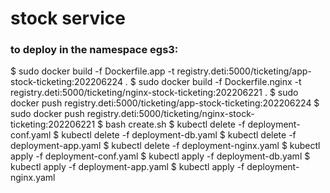 # stock service

### to deploy in the namespace egs3:

$ sudo docker build -f Dockerfile.app -t registry.deti:5000/ticketing/app-stock-ticketing:202206224 .
$ sudo docker build -f Dockerfile.nginx -t registry.deti:5000/ticketing/nginx-stock-ticketing:202206221 .
$ sudo docker push registry.deti:5000/ticketing/app-stock-ticketing:202206224
$ sudo docker push registry.deti:5000/ticketing/nginx-stock-ticketing:202206221
$ bash create.sh
$ kubectl delete -f deployment-conf.yaml
$ kubectl delete -f deployment-db.yaml
$ kubectl delete -f deployment-app.yaml
$ kubectl delete -f deployment-nginx.yaml
$ kubectl apply -f deployment-conf.yaml
$ kubectl apply -f deployment-db.yaml
$ kubectl apply -f deployment-app.yaml
$ kubectl apply -f deployment-nginx.yaml
